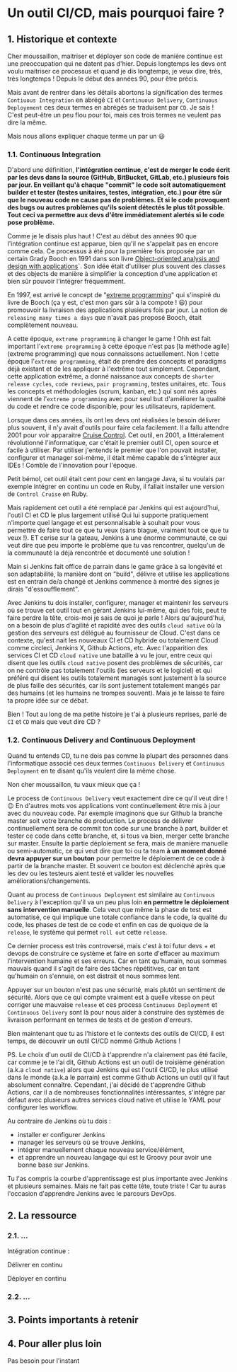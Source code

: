 # Un outil CI/CD, mais pourquoi faire ?

## 1. Historique et contexte
Cher moussaillon, maitriser et déployer son code de manière continue est une preoccupation qui ne datent pas d'hier.
Depuis longtemps les devs ont voulu maitriser ce processus et quand je dis longtemps, je veux dire, très, très longtemps !
Depuis le début des années 90, pour être précis.

Mais avant de rentrer dans les détails abortons la signification des termes `Contiuous Integration` en abrégé `CI`
et `Continuous Delivery`, `Continuous Deployement` ces deux termes en abrégés se traduisent par `CD`. 
Je sais ! C'est peut-être un peu flou pour toi, mais ces trois termes ne veulent pas dire la même.

Mais nous allons expliquer chaque terme un par un :smiley:


### 1.1. Continuous Integration
D'abord une définition, **l'intégration continue, c'est de merger le code écrit par les devs dans la source (GitHub, BitBucket, GitLab, etc.)
plusieurs fois par jour. En veillant qu'à chaque "commit" le code soit automatiquement builder et tester (testes unitaires, testes, intégration, etc.)
pour être sûr que le nouveau code ne cause pas de problèmes. Et si le code provoquent des bugs ou autres problèmes qu'ils soient détectés le plus tôt possible.
Tout ceci va permettre aux devs d'être immédiatement alertés si le code pose problème.**

Comme je le disais plus haut ! C'est au début des années 90 que l'intégration continue est apparue, bien qu'il ne s'appelait pas en encore comme cela.
Ce processus à été pour la première fois proposée par un certain Grady Booch en 1991 dans son livre [Object-oriented analysis and design with applications](https://www.goodreads.com/book/show/424923.Object_Oriented_Analysis_and_Design_with_Applications)`.
Son idée était d'utiliser plus souvent des classes et des objects de manière à simplifier la conception d'une application et bien sûr pouvoir l'intégrer fréquemment.

En 1997, est arrivé le concept de "[extreme programming](https://www.umsl.edu/~sauterv/analysis/f06Papers/Hutagalung/#:~:text=The%20origin%20of%20extreme%20programming,to%20be%20a%20successful%20method.)" qui s'inspiré du livre de Booch (ça y est, c'est mon gars sûr à la compote ! :smiley:)
pour promouvoir la livraison des applications plusieurs fois par jour. La notion de `releasing many times a days` que n'avait pas proposé Booch, était complètement nouveau.

A cette époque, `extreme programming` à changer le game !
Ohh est fait important l'`extreme programming` à cette époque n'est pas [la méthode agile](extreme programming) que nous connaissons actuellement.
Non ! cette époque l'`extreme programming`, était de prendre des concepts et paradigms déjà existant et de les appliquer à l'extrême tout simplement.
Cependant, cette application extrême, a donné naissance aux concepts de `shorter release cycles`, `code reviews`, `pair programming`, testes unitaires, etc.
Tous les concepts et méthodologies (scrum, kanban, etc.) qui sont nés après viennent de l'`extreme programming` avec pour seul but d'améliorer 
la qualité du code et rendre ce code disponible, pour les utilisateurs, rapidement.

Lorsque dans ces années, ils ont les devs ont réalisées le besoin délivrer plus souvent, il n'y avait d'outils pour faire cela facilement.
Il a fallu attendre 2001 pour voir apparaitre [Cruise Control](http://cruisecontrol.sourceforge.net/).
Cet outil, en 2001, a littéralement révolutionné l'informatique, car c'était le premier outil CI, open source et facile à utiliser.
Par utiliser j'entends le premier que l'on pouvait installer, configurer et manager soi-même, il était même capable de s'intégrer aux IDEs ! Comble de l'innovation pour l'époque.

Petit bémol, cet outil était cent pour cent en langage Java, si tu voulais par exemple intégrer en continu un code en Ruby, il fallait installer une version de `Control Cruise` en Ruby.

Mais rapidement cet outil a été remplacé par Jenkins qui est aujourd'hui, l'outil CI et CD le plus largement utilisé
Qui lui supporte pratiquement n'importe quel langage et est personnalisable à souhait pour vous permettre de faire tout ce que tu veux (sans blague, vraiment tout ce que tu veux !).
ET cerise sur la gateau, Jenkins à une énorme communauté, ce qui veut dire que peu importe le problème que tu vas rencontrer, 
quelqu'un de la communauté la déjà rencontrée et documenté une solution ! <emoji>

Main si Jenkins fait office de parrain dans le game grâce à sa longévité et son adaptabilité, 
la manière dont on "build", délivre et utilise les applications est en entrain de/a changé
et Jenkins commence à montré des signes je dirais "d'essoufflement". 

Avec Jenkins tu dois installer, configurer, manager et maintenir les serveurs où se trouve cet outil tout en gérant Jenkins lui-même, qui des fois, peut te faire perdre la tête, crois-moi je sais de quoi je parle ! <emoji>
Alors qu'aujourd'hui, on a besoin de plus d'agilité et rapidité avec des outils `cloud native` où la gestion des serveurs est délégué au fournisseur de Cloud.
C'est dans ce contexte, qu'est nait les nouveaux CI et CD hybride ou totalement Cloud comme circleci, Jenkins X, Github Actions, etc.
Avec l'apparition des services CI et CD `cloud native` une bataille à vu le jour,
entre ceux qui disent que les outils `cloud native` posent des problèmes de sécurités, car on ne contrôle pas totalement l'outils (les serveurs et le logiciel)
et qui préféré qui disent les outils totalement managés sont justement à la source de plus faille des sécurités, car ils sont justement totalement mangés par des humains (et les humains ne trompes souvent).
Mais je te laisse te faire ta propre idée sur ce débat.

Bien ! Tout au long de ma petite histoire je t'ai à plusieurs reprises, parlé de `CI` et `CD` mais que veut dire CD ?

### 1.2. Continuous Delivery and Continuous Deployment
Quand tu entends CD, tu ne dois pas comme la plupart des personnes dans l'informatique associé ces deux termes `Continuous Delivery` et `Continuous Deployment`
en te disant qu'ils veulent dire la même chose.

Non cher moussaillon, tu vaux mieux que ça !

Le process de `Continuous Delivery` veut exactement dire ce qu'il veut dire ! :wink:
En d'autres mots vos applications vont continuellement être mis à jour avec du nouveau code.
Par exemple imaginons que sur Github la branche master soit votre branche de production.
Le process de délivrer continuellement sera de commit ton code sur une branche à part, builder et tester ce code dans cette branche, et, si tous va bien,
merger cette branche sur master.
Ensuite la partie déploiement se fera, mais de manière manuelle ou semi-automatic, ce qui veut dire que toi ou ta team 
**à un moment donné devra appuyer sur un bouton** pour permettre le déploiement de ce code à partir de la branche master.
Et souvent ce bouton est déclenché après que les dev ou les testeurs aient testé et valider les nouvelles améliorations/changements.


Quant au process de `Continuous Deployment` est similaire au `Continuous Delivery` 
à l'exception qu'il va un peu plus loin **en permettre le déploiement sans intervention manuelle**.
Cela veut que même la phase de test est automatisé, ce qui implique une totale confiance 
dans le code, la qualité du code, les phases de test de ce code 
et enfin en cas de quoique de la `release`, le système qui permet `roll out` cette `release`.

Ce dernier process est très controversé, mais c'est à toi futur devs + et devops de construire ce système 
et faire en sorte d'effacer au maximum l'intervention humaine et ses erreurs.
Car en tant qu'humain, nous sommes mauvais quand il s'agit de faire des tâches répétitives, 
car en tant qu'humain on s'ennuie, on est distrait et nous sommes lent.

Appuyer sur un bouton n'est pas une sécurité, mais plutôt un sentiment de sécurité.
Alors que ce qui compte vraiment est à quelle vitesse on peut corriger une mauvaise `release` et ces process
`Continuous Deployment` et `Continuous Delivery` sont là pour nous aider à 
construire des systèmes de livraison performant en termes de tests et de gestion d'erreurs.

Bien maintenant que tu as l'histore et le contexts des outils de CI/CD, 
il est temps, de découvrir un outil CI/CD nommé Github Actions !

PS. Le choix d'un outil de CI/CD à t'apprendre n'a clairement pas été facile, 
car comme je te l'ai dit, Github Actions est un outil de troisième génération (a.k.a `cloud native`)
alors que Jenkins qui est l'outil CI/CD, le plus utilisé dans le monde (a.k.a le parrain) 
est comme Github Actions un outil qu'il faut absolument connaître.
Cependant, j'ai décidé de t'apprendre Github Actions, car il a de nombreuses fonctionnalités intéressantes,
s'intégre par défaut avec plusieurs autres services cloud native et utilise le YAML pour configurer les workflow. 

Au contraire de Jenkins où tu dois :
- installer er configurer Jenkins
- manager les serveurs où se trouve Jenkins,
- intégrer manuellement chaque nouveau service/élément,
- et apprendre un nouveau langage qui est le Groovy pour avoir une bonne base sur Jenkins.

Tu l'as compris la courbe d'apprentissage est plus importante avec Jenkins et plusieurs semaines. 
Mais ne fait pas cette tête, toute triste ! Car tu auras l'occasion d'apprendre Jenkins avec le parcours DevOps.


## 2. La ressource
### 2.1. ...

Intégration continue : 

Délivrer en continu

Déployer en continu

### 2.2. ...

## 3. Points importants à retenir


## 4. Pour aller plus loin
Pas besoin pour l'instant
